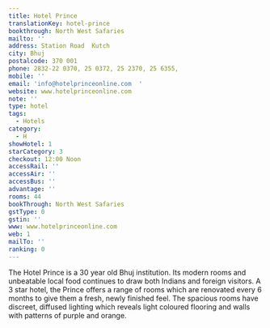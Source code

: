 ```yaml
---
title: Hotel Prince
translationKey: hotel-prince
bookthrough: North West Safaries
mailto: ''
address: Station Road  Kutch
city: Bhuj
postalcode: 370 001
phone: 2832-22 0370, 25 0372, 25 2370, 25 6355,
mobile: ''
email: 'info@hotelprinceonline.com  '
website: www.hotelprinceonline.com
note: ''
type: hotel
tags:
  - Hotels
category:
  - H
showHotel: 1
starCategory: 3
checkout: 12:00 Noon
accessRail: ''
accessAir: ''
accessBus: ''
advantage: ''
rooms: 44
bookThrough: North West Safaries
gstType: 0
gstin: ''
www: www.hotelprinceonline.com
web: 1
mailTo: ''
ranking: 0
---
```







The Hotel Prince is a 30 year old Bhuj institution. Its modern rooms and unbeatable local food continues to draw both Indians and foreign visitors.     A 3 star hotel, the Prince offers a range of rooms which are renovated every 6 months to give them a fresh, newly finished feel.     The spacious rooms have discreet, diffused lighting which reveals light coloured flooring and walls with patterns of purple and orange.